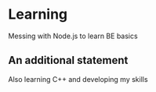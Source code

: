 # Learning
Messing with Node.js to learn BE basics

## An additional statement
Also learning C++ and developing my skills